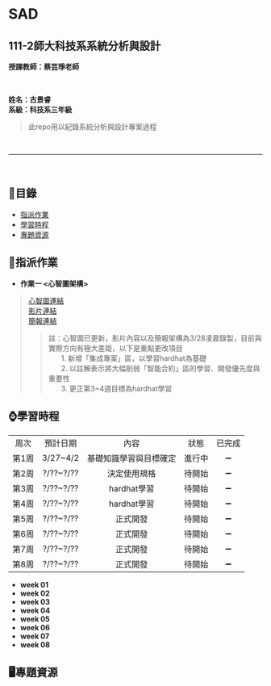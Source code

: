 # SAD

## 111-2師大科技系系統分析與設計

**授課教師：蔡芸琤老師**

<br />

**姓名：古景睿** <br/>
**系級：科技系三年級**
>此repo用以紀錄系統分析與設計專案過程

<br />  

----------------------------

<br />  

## 🧭目錄
- [指派作業](#指派作業)
- [學習時程](#學習時程)
- [專題資源](#專題資源)

## 💯指派作業
- **作業一 <心智圖架構>**
> [心智圖連結](https://gitmind.com/app/docs/m3wnjzsz) <br />
> [影片連結](https://youtu.be/YykQ55HCKwo) <br />
> [簡報連結](https://drive.google.com/file/d/1NOT18sjHYwDGYXwV5Z4xIpWkbtQzl1NP/view?usp=share_link) <br />
>> 註：心智圖已更新，影片內容以及簡報架構為3/28凌晨錄製，目前與實際方向有極大差距，以下是重點更改項目 <br />
>> &ensp;&ensp;&ensp;  1. 新增「集成專案」區，以學習hardhat為基礎 <br />
>> &ensp;&ensp;&ensp;  2. 以註解表示將大幅削弱「智能合約」區的學習、開發優先度與重要性 <br />
>> &ensp;&ensp;&ensp;  3. 更正第3~4週目標為hardhat學習

## ⌚學習時程
<table>
    <tr>
        <td align="center">周次</td>
        <td align="center">預計日期</td>
        <td align="center">內容</td>
        <td align="center">狀態</td>
        <td align="center">已完成</td>
    </tr>
    <tr>
        <td align="center">第1周</td>
        <td align="center">3/27~4/2</td>
        <td align="center">基礎知識學習與目標確定</td>
        <td align="center">進行中</td>
        <td align="center">➖</td>
    </tr>
    <tr>
        <td align="center">第2周</td>
        <td align="center">?/??~?/??</td>
        <td align="center">決定使用規格</td>
        <td align="center">待開始</td>
        <td align="center">➖</td>
    </tr>
    <tr>
        <td align="center">第3周</td>
        <td align="center">?/??~?/??</td>
        <td align="center">hardhat學習</td>
        <td align="center">待開始</td>
        <td align="center">➖</td>
    </tr>
    <tr>
        <td align="center">第4周</td>
        <td align="center">?/??~?/??</td>
        <td align="center">hardhat學習</td>
        <td align="center">待開始</td>
        <td align="center">➖</td>
    </tr>
    <tr>
        <td align="center">第5周</td>
        <td align="center">?/??~?/??</td>
        <td align="center">正式開發</td>
        <td align="center">待開始</td>
        <td align="center">➖</td>
    </tr>
    <tr>
        <td align="center">第6周</td>
        <td align="center">?/??~?/??</td>
        <td align="center">正式開發</td>
        <td align="center">待開始</td>
        <td align="center">➖</td>
    </tr>
    <tr>
        <td align="center">第7周</td>
        <td align="center">?/??~?/??</td>
        <td align="center">正式開發</td>
        <td align="center">待開始</td>
        <td align="center">➖</td>
    </tr>
    <tr>
        <td align="center">第8周</td>
        <td align="center">?/??~?/??</td>
        <td align="center">正式開發</td>
        <td align="center">待開始</td>
        <td align="center">➖</td>
    </tr>
</table>

- **week 01**
- **week 02**
- **week 03**
- **week 04**
- **week 05**
- **week 06**
- **week 07**
- **week 08**

## 🖥專題資源
